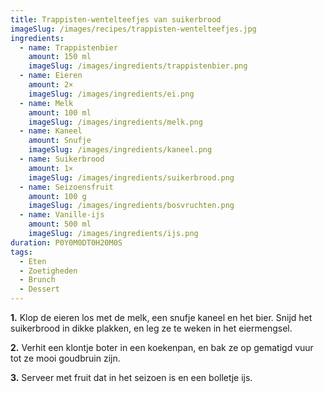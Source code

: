 ```yaml
---
title: Trappisten-wentelteefjes van suikerbrood
imageSlug: /images/recipes/trappisten-wentelteefjes.jpg
ingredients:
  - name: Trappistenbier
    amount: 150 ml
    imageSlug: /images/ingredients/trappistenbier.png
  - name: Eieren
    amount: 2×
    imageSlug: /images/ingredients/ei.png
  - name: Melk
    amount: 100 ml
    imageSlug: /images/ingredients/melk.png
  - name: Kaneel
    amount: Snufje
    imageSlug: /images/ingredients/kaneel.png
  - name: Suikerbrood
    amount: 1×
    imageSlug: /images/ingredients/suikerbrood.png
  - name: Seizoensfruit
    amount: 100 g
    imageSlug: /images/ingredients/bosvruchten.png
  - name: Vanille-ijs
    amount: 500 ml
    imageSlug: /images/ingredients/ijs.png
duration: P0Y0M0DT0H20M0S
tags:
  - Eten
  - Zoetigheden
  - Brunch
  - Dessert
---
```


**1.** Klop de eieren los met de melk, een snufje kaneel en het bier. Snijd het suikerbrood in dikke plakken, en leg ze te weken in het eiermengsel.

**2.** Verhit een klontje boter in een koekenpan, en bak ze op gematigd vuur tot ze mooi goudbruin zijn.

**3.** Serveer met fruit dat in het seizoen is en een bolletje ijs.
